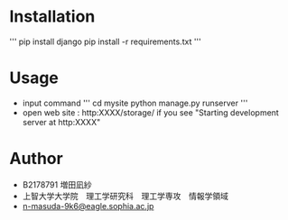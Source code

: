 # Installation
'''
pip install django
pip install -r requirements.txt
'''

# Usage
- input command
'''
cd mysite
python manage.py runserver
'''
- open web site : http:XXXX/storage/ if you see "Starting development server at http:XXXX"


# Author
* B2178791 増田凪紗
* 上智大学大学院　理工学研究科　理工学専攻　情報学領域
* n-masuda-9k6@eagle.sophia.ac.jp